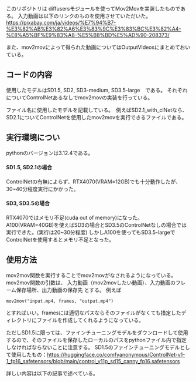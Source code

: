 
このリポジトリは diffusersモジュールを使ってMov2Movを実装したものである。
入力動画は以下のリンクのものを使用させていただいた。
https://pixabay.com/ja/videos/%E7%94%B7-%E3%82%AB%E3%82%A6%E3%83%9C%E3%83%BC%E3%82%A4-%E8%A5%BF%E9%83%A8-%E5%B8%BD%E5%AD%90-208373/

また、mov2movによって得られた動画についてはOutputVideosにまとめておいている。


## コードの内容
使用したモデルはSD1.5, SD2, SD3-medium, SD3.5-large　である。
それぞれについてControlNetあるなしでmov2movの実装を行っている。

ファイル名に使用したモデルを記載している。　例えばSD2.1_with_clNetなら、SD2.1についてControlNetを使用したmov2movを実行できるファイルである。

## 実行環境につい
pythonのバージョンは3.12.4である。
#### SD1.5, SD2.1の場合
ControlNetの有無によらず、RTX4070(VRAM=12GB)でも十分動作したが、30~40分程度実行にかかった。

#### SD3, SD3.5の場合
RTX4070ではメモリ不足(cuda out of memory)になった。
A100(VRAM=40GB)を使えばSD3の場合とSD3.5のControlNetなしの場合では実行できた。(実行は20~30分程度)
しかしA100を使ってもSD3.5-largeでControlNetを使用するとメモリ不足となった。

## 使用方法
mov2mov関数を実行することでmov2movがなされるようになっている。
mov2mov関数の引数は、
入力動画（mov2movしたい動画）、入力動画のフレーム保存場所、出力動画の保存先
とする。
例えば
```
mov2mov("input.mp4, frames, "output.mp4")
```
とすればいい。framesには適切なパスならそのファイルがなくても措定したディレクトリにファイルを作成してくれるようになっている。



ただしSD1.5に限っては、ファインチューニングモデルをダウンロードして使用するので、そのファイルを保存したローカルのパスをpythonファイル内で指定しなければならないことに注意する。
SD1.5のファインチューニングモデルとして使用したもの：https://huggingface.co/comfyanonymous/ControlNet-v1-1_fp16_safetensors/blob/main/control_v11p_sd15_canny_fp16.safetensors


詳しい内容は以下の記事で述べている。
